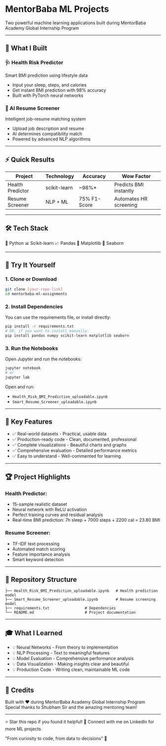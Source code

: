 # MentorBaba ML Projects

Two powerful machine learning applications built during MentorBaba Academy Global Internship Program

---

## 🎯 What I Built

### 🩺 Health Risk Predictor
Smart BMI prediction using lifestyle data
- Input your sleep, steps, and calories
- Get instant BMI prediction with 98% accuracy
- Built with PyTorch neural networks

### 📄 AI Resume Screener
Intelligent job-resume matching system
- Upload job description and resume
- AI determines compatibility match
- Powered by advanced NLP algorithms

---

## ⚡ Quick Results
| Project           | Technology      | Accuracy   | Wow Factor                |
|-------------------|----------------|------------|---------------------------|
| Health Predictor  | scikit-learn   | ~98%*      | Predicts BMI instantly    |
| Resume Screener   | NLP + ML       | 75% F1-Score| Automates HR screening    |

---

## 🛠️ Tech Stack
🐍 Python 📊 Scikit-learn 📈 Pandas 🎨 Matplotlib 📝 Seaborn

---

## 🚀 Try It Yourself

### 1. Clone or Download
```bash
git clone [your-repo-link]
cd mentorbaba-ml-assignments
```

### 2. Install Dependencies
You can use the requirements file, or install directly:
```bash
pip install -r requirements.txt
# OR, if you want to install manually:
pip install pandas numpy scikit-learn matplotlib seaborn
```

### 3. Run the Notebooks
Open Jupyter and run the notebooks:
```bash
jupyter notebook
# or
jupyter lab
```

Open and run:
- `Health_Risk_BMI_Prediction_uploadable.ipynb`
- `Smart_Resume_Screener_uploadable.ipynb`

---

## 🎯 Key Features
- ✅ Real-world datasets - Practical, usable data
- ✅ Production-ready code - Clean, documented, professional
- ✅ Complete visualizations - Beautiful charts and graphs
- ✅ Comprehensive evaluation - Detailed performance metrics
- ✅ Easy to understand - Well-commented for learning

---

## 🏆 Project Highlights
### Health Predictor:
- 15-sample realistic dataset
- Neural network with ReLU activation
- Perfect training curves and residual analysis
- Real-time BMI prediction: 7h sleep + 7000 steps + 2200 cal = 23.80 BMI

### Resume Screener:
- TF-IDF text processing
- Automated match scoring
- Feature importance analysis
- Smart keyword detection

---

## 📁 Repository Structure
```
├── Health_Risk_BMI_Prediction_uploadable.ipynb   # Health prediction model
├── Smart_Resume_Screener_uploadable.ipynb        # Resume screening model
├── requirements.txt                # Dependencies
└── README.md                       # Project documentation
```

---

## 🎓 What I Learned
- 💡 Neural Networks - From theory to implementation
- 💡 NLP Processing - Text to meaningful features
- 💡 Model Evaluation - Comprehensive performance analysis
- 💡 Data Visualization - Making insights clear and beautiful
- 💡 Production Code - Writing clean, maintainable ML code

---

## 🙏 Credits

Built with ❤️ during MentorBaba Academy Global Internship Program
Special thanks to Shubham Sir and the amazing mentoring team!

---

⭐ Star this repo if you found it helpful!
🔗 Connect with me on LinkedIn for more ML projects

"From curiosity to code, from data to decisions" 🚀
